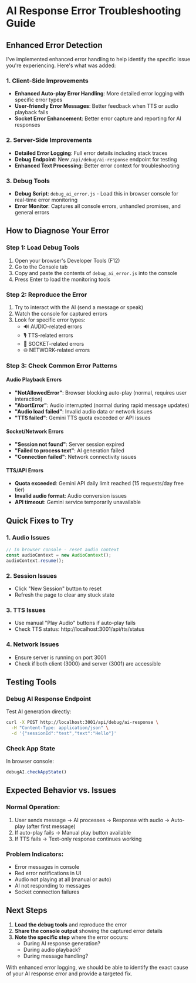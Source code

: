 # AI Response Error Troubleshooting Guide

## Enhanced Error Detection

I've implemented enhanced error handling to help identify the specific issue you're experiencing. Here's what was added:

### 1. Client-Side Improvements
- **Enhanced Auto-play Error Handling**: More detailed error logging with specific error types
- **User-friendly Error Messages**: Better feedback when TTS or audio playback fails
- **Socket Error Enhancement**: Better error capture and reporting for AI responses

### 2. Server-Side Improvements  
- **Detailed Error Logging**: Full error details including stack traces
- **Debug Endpoint**: New `/api/debug/ai-response` endpoint for testing
- **Enhanced Text Processing**: Better error context for troubleshooting

### 3. Debug Tools
- **Debug Script**: `debug_ai_error.js` - Load this in browser console for real-time error monitoring
- **Error Monitor**: Captures all console errors, unhandled promises, and general errors

## How to Diagnose Your Error

### Step 1: Load Debug Tools
1. Open your browser's Developer Tools (F12)
2. Go to the Console tab
3. Copy and paste the contents of `debug_ai_error.js` into the console
4. Press Enter to load the monitoring tools

### Step 2: Reproduce the Error
1. Try to interact with the AI (send a message or speak)
2. Watch the console for captured errors
3. Look for specific error types:
   - 🔊 AUDIO-related errors
   - 🎙️ TTS-related errors  
   - 🔌 SOCKET-related errors
   - 🌐 NETWORK-related errors

### Step 3: Check Common Error Patterns

#### Audio Playback Errors
- **"NotAllowedError"**: Browser blocking auto-play (normal, requires user interaction)
- **"AbortError"**: Audio interrupted (normal during rapid message updates) 
- **"Audio load failed"**: Invalid audio data or network issues
- **"TTS failed"**: Gemini TTS quota exceeded or API issues

#### Socket/Network Errors
- **"Session not found"**: Server session expired
- **"Failed to process text"**: AI generation failed
- **"Connection failed"**: Network connectivity issues

#### TTS/API Errors
- **Quota exceeded**: Gemini API daily limit reached (15 requests/day free tier)
- **Invalid audio format**: Audio conversion issues
- **API timeout**: Gemini service temporarily unavailable

## Quick Fixes to Try

### 1. Audio Issues
```javascript
// In browser console - reset audio context
const audioContext = new AudioContext();
audioContext.resume();
```

### 2. Session Issues
- Click "New Session" button to reset
- Refresh the page to clear any stuck state

### 3. TTS Issues  
- Use manual "Play Audio" buttons if auto-play fails
- Check TTS status: http://localhost:3001/api/tts/status

### 4. Network Issues
- Ensure server is running on port 3001
- Check if both client (3000) and server (3001) are accessible

## Testing Tools

### Debug AI Response Endpoint
Test AI generation directly:
```bash
curl -X POST http://localhost:3001/api/debug/ai-response \
  -H "Content-Type: application/json" \
  -d '{"sessionId":"test","text":"Hello"}'
```

### Check App State
In browser console:
```javascript
debugAI.checkAppState()
```

## Expected Behavior vs. Issues

### Normal Operation:
1. User sends message → AI processes → Response with audio → Auto-play (after first message)
2. If auto-play fails → Manual play button available
3. If TTS fails → Text-only response continues working

### Problem Indicators:
- Error messages in console
- Red error notifications in UI
- Audio not playing at all (manual or auto)
- AI not responding to messages
- Socket connection failures

## Next Steps

1. **Load the debug tools** and reproduce the error
2. **Share the console output** showing the captured error details
3. **Note the specific step** where the error occurs:
   - During AI response generation?
   - During audio playback?
   - During message handling?

With enhanced error logging, we should be able to identify the exact cause of your AI response error and provide a targeted fix.
